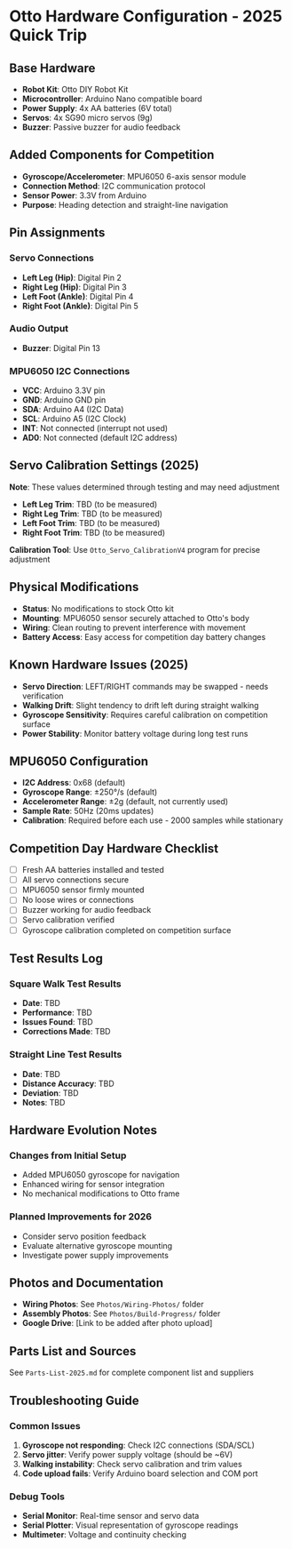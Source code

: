 # Otto Hardware Configuration - 2025 Quick Trip

## Base Hardware
- **Robot Kit**: Otto DIY Robot Kit
- **Microcontroller**: Arduino Nano compatible board
- **Power Supply**: 4x AA batteries (6V total)
- **Servos**: 4x SG90 micro servos (9g)
- **Buzzer**: Passive buzzer for audio feedback

## Added Components for Competition
- **Gyroscope/Accelerometer**: MPU6050 6-axis sensor module
- **Connection Method**: I2C communication protocol
- **Sensor Power**: 3.3V from Arduino
- **Purpose**: Heading detection and straight-line navigation

## Pin Assignments
### Servo Connections
- **Left Leg (Hip)**: Digital Pin 2
- **Right Leg (Hip)**: Digital Pin 3  
- **Left Foot (Ankle)**: Digital Pin 4
- **Right Foot (Ankle)**: Digital Pin 5

### Audio Output
- **Buzzer**: Digital Pin 13

### MPU6050 I2C Connections
- **VCC**: Arduino 3.3V pin
- **GND**: Arduino GND pin
- **SDA**: Arduino A4 (I2C Data)
- **SCL**: Arduino A5 (I2C Clock)
- **INT**: Not connected (interrupt not used)
- **AD0**: Not connected (default I2C address)

## Servo Calibration Settings (2025)
**Note**: These values determined through testing and may need adjustment
- **Left Leg Trim**: TBD (to be measured)
- **Right Leg Trim**: TBD (to be measured)
- **Left Foot Trim**: TBD (to be measured)  
- **Right Foot Trim**: TBD (to be measured)

**Calibration Tool**: Use `Otto_Servo_CalibrationV4` program for precise adjustment

## Physical Modifications
- **Status**: No modifications to stock Otto kit
- **Mounting**: MPU6050 sensor securely attached to Otto's body
- **Wiring**: Clean routing to prevent interference with movement
- **Battery Access**: Easy access for competition day battery changes

## Known Hardware Issues (2025)
- **Servo Direction**: LEFT/RIGHT commands may be swapped - needs verification
- **Walking Drift**: Slight tendency to drift left during straight walking
- **Gyroscope Sensitivity**: Requires careful calibration on competition surface
- **Power Stability**: Monitor battery voltage during long test runs

## MPU6050 Configuration
- **I2C Address**: 0x68 (default)
- **Gyroscope Range**: ±250°/s (default)
- **Accelerometer Range**: ±2g (default, not currently used)
- **Sample Rate**: 50Hz (20ms updates)
- **Calibration**: Required before each use - 2000 samples while stationary

## Competition Day Hardware Checklist
- [ ] Fresh AA batteries installed and tested
- [ ] All servo connections secure
- [ ] MPU6050 sensor firmly mounted
- [ ] No loose wires or connections
- [ ] Buzzer working for audio feedback
- [ ] Servo calibration verified
- [ ] Gyroscope calibration completed on competition surface

## Test Results Log
### Square Walk Test Results
- **Date**: TBD
- **Performance**: TBD
- **Issues Found**: TBD
- **Corrections Made**: TBD

### Straight Line Test Results  
- **Date**: TBD
- **Distance Accuracy**: TBD
- **Deviation**: TBD
- **Notes**: TBD

## Hardware Evolution Notes
### Changes from Initial Setup
- Added MPU6050 gyroscope for navigation
- Enhanced wiring for sensor integration
- No mechanical modifications to Otto frame

### Planned Improvements for 2026
- Consider servo position feedback
- Evaluate alternative gyroscope mounting
- Investigate power supply improvements

## Photos and Documentation
- **Wiring Photos**: See `Photos/Wiring-Photos/` folder
- **Assembly Photos**: See `Photos/Build-Progress/` folder  
- **Google Drive**: [Link to be added after photo upload]

## Parts List and Sources
See `Parts-List-2025.md` for complete component list and suppliers

## Troubleshooting Guide
### Common Issues
1. **Gyroscope not responding**: Check I2C connections (SDA/SCL)
2. **Servo jitter**: Verify power supply voltage (should be ~6V)
3. **Walking instability**: Check servo calibration and trim values
4. **Code upload fails**: Verify Arduino board selection and COM port

### Debug Tools
- **Serial Monitor**: Real-time sensor and servo data
- **Serial Plotter**: Visual representation of gyroscope readings
- **Multimeter**: Voltage and continuity checking
